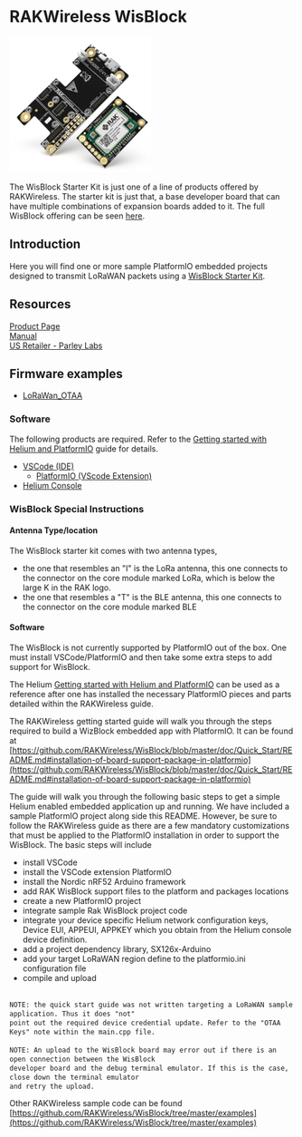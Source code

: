# RAKWireless WisBlock
![](../assets/RAK-wisblock-starter-board.png)

The WisBlock Starter Kit is just one of a line of products offered by RAKWireless. The starter kit is just that, a base developer board that can 
have multiple combinations of expansion boards added to it. The full WisBlock offering can be seen [here](https://store.rakwireless.com/pages/wisblock).

## Introduction

Here you will find one or more sample PlatformIO embedded projects designed to transmit LoRaWAN packets using a [WisBlock Starter Kit](https://store.rakwireless.com/products/wisblock-starter-kit).

## Resources
[Product Page](https://store.rakwireless.com/products/wisblock-starter-kit)  
[Manual](https://docs.rakwireless.com/Product-Categories/WisBlock/)  
[US Retailer - Parley Labs](https://parleylabs.com/shop/)

## Firmware examples 
* [LoRaWan_OTAA](examples/LoRaWan_OTAA/)


### Software
The following products are required. Refer to the [Getting started with Helium and PlatformIO](../getting-started.md) guide for details.

* [VSCode \(IDE)](https://code.visualstudio.com/)
    * [PlatformIO \(VScode Extension)](https://platformio.org/)
* [Helium Console](https://www.helium.com/console) 

### WisBlock Special Instructions
#### Antenna Type/location
The WisBlock starter kit comes with two antenna types, 
* the one that resembles an "I" is the LoRa antenna, this one connects to the connector on the core module marked LoRa, which is below the large K in the RAK logo.
* the one that resembles a "T" is the BLE antenna, this one connects to the connector on the core module marked BLE

 #### Software
The WisBlock is not currently supported by PlatformIO out of the box. One must install VSCode/PlatformIO and then take some extra steps to add support for WisBlock.

The Helium [Getting started with Helium and PlatformIO](../getting-started.md) can be used as a reference after one has installed the necessary PlatformIO pieces and parts detailed
within the RAKWireless guide.

The RAKWireless getting started guide will walk you through the steps required to build a WizBlock embedded app with PlatformIO. It can be found at
[https://github.com/RAKWireless/WisBlock/blob/master/doc/Quick_Start/README.md#installation-of-board-support-package-in-platformio](https://github.com/RAKWireless/WisBlock/blob/master/doc/Quick_Start/README.md#installation-of-board-support-package-in-platformio)

The guide will walk you through the following basic steps to get a simple Helium enabled embedded application up and running. We have included a sample PlatformIO project along side this README. However, be sure to follow the RAKWireless guide as there are a few mandatory customizations that must be applied to the PlatformIO installation in order to support the WisBlock.
 The basic steps will include
 * install VSCode
 * install the VSCode extension PlatformIO
 * install the Nordic nRF52 Arduino framework
 * add RAK WisBlock support files to the platform and packages locations
 * create a new PlatformIO project
 * integrate sample Rak WisBlock project code
 * integrate your device specific Helium network configuration keys, Device EUI, APPEUI, APPKEY which 
you obtain from the Helium console device definition.
 * add a project dependency library, SX126x-Arduino 
 * add your target LoRaWAN region define to the platformio.ini configuration file
 * compile and upload

```

NOTE: the quick start guide was not written targeting a LoRaWAN sample application. Thus it does "not"
point out the required device credential update. Refer to the "OTAA Keys" note within the main.cpp file.

NOTE: An upload to the WisBlock board may error out if there is an open connection between the WisBlock
developer board and the debug terminal emulator. If this is the case, close down the terminal emulator
and retry the upload.
```

Other RAKWireless sample code can be found [https://github.com/RAKWireless/WisBlock/tree/master/examples](https://github.com/RAKWireless/WisBlock/tree/master/examples)
